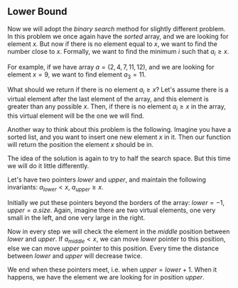 ## Lower Bound

Now we will adopt the *binary search* method for slightly
different problem. In this problem we once again have the
*sorted* array, and we are looking for element $x$.
But now if there is no element equal to $x$, we want to
find the number close to $x$. Formally, we want to
find the minimum $i$ such that $a_i \ge x$.

For example, if we have array $a = (2, 4, 7, 11, 12)$, and
we are looking for element $x=9$, we want to find element
$a_3 = 11$.

What should we return if there is no element $a_i \ge x$?
Let's assume there is a virtual element after the last element
of the array, and this element is greater than any possible $x$.
Then, if there is no element $a_i \ge x$ in the array, this
virtual element will be the one we will find.

Another way to think about this problem is the following.
Imagine you have a sorted list, and you want to insert one
new element $x$ in it. Then our function will return the
position the element $x$ should be in.

The idea of the solution is again to try to half the search space.
But this time we will do it little differently.

Let's have two pointers $lower$ and $upper$, and maintain the
following invariants: $a_{lower} < x$, $a_{upper} \ge x$.

Initially we put these pointers beyond the borders of the
array: $lower = -1$, $upper = a.size$. Again, imagine there
are two virtual elements, one very small in the left, and
one very large in the right.

Now in every step we will check the element in the $middle$
position between $lower$ and $upper$. If $a_{middle} < x$,
we can move $lower$ pointer to this position, else we
can move $upper$ pointer to this position. Every time
the distance between $lower$ and $upper$ will decrease
twice.

We end when these pointers meet, i.e. when $upper = lower + 1$.
When it happens, we have the element we are looking for
in position $upper$.
